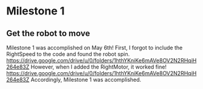 # Milestone 1
## Get the robot to move

Milestone 1 was accomplished on May 6th! 
First, I forgot to include the RightSpeed to the code and found the robot spin.
https://drive.google.com/drive/u/0/folders/1hthYKniKe6mAVe8OV2N2RHqiH264e83Z
However, when I added the RightMotor, it worked fine! 
https://drive.google.com/drive/u/0/folders/1hthYKniKe6mAVe8OV2N2RHqiH264e83Z
Accordingly, Milestone 1 was accomplished. <br/>
